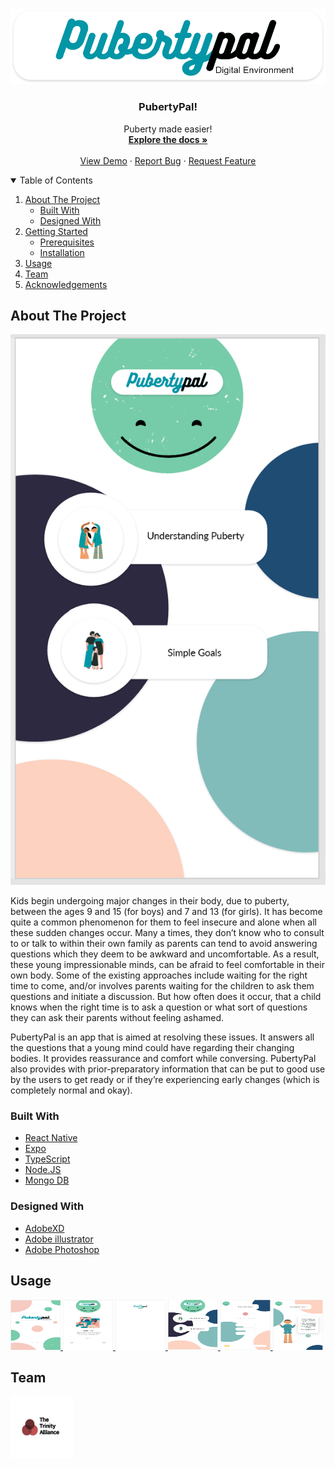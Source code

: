 


<!-- PROJECT LOGO -->
<br />
<p align="center">
  <a href="https://github.com/sanjaybaskaran01/PubertyPal-Frontend">
    <img src="Designs/logo.png" alt="Logo">
  </a>

  <h3 align="center">PubertyPal!</h3>

  <p align="center">
    Puberty made easier!
    <br />
    <a href="https://github.com/sanjaybaskaran01/PubertyPal-Frontend"><strong>Explore the docs »</strong></a>
    <br />
    <br />
    <a href="https://youtu.be/iuUWvDPpCeY">View Demo</a>
    ·
    <a href="https://github.com/sanjaybaskaran01/PubertyPal-Frontend/issues">Report Bug</a>
    ·
    <a href="https://github.com/sanjaybaskaran01/PubertyPal-Frontend/issues">Request Feature</a>
  </p>
</p>



<!-- TABLE OF CONTENTS -->
<details open="open">
  <summary>Table of Contents</summary>
  <ol>
    <li>
      <a href="#about-the-project">About The Project</a>
      <ul>
        <li><a href="#built-with">Built With</a></li>
        <li><a href="#designed-with">Designed With</a></li>
      </ul>
    </li>
    <li>
      <a href="#getting-started">Getting Started</a>
      <ul>
        <li><a href="#prerequisites">Prerequisites</a></li>
        <li><a href="#installation">Installation</a></li>
      </ul>
    </li>
    <li><a href="#usage">Usage</a></li>
    <li><a href="#Team">Team</a></li>
    <li><a href="#acknowledgements">Acknowledgements</a></li>
  </ol>
</details>



<!-- ABOUT THE PROJECT -->
## About The Project

[![PubertyPal][product-screenshot]](https://youtu.be/iuUWvDPpCeY)

Kids begin undergoing major changes in their body, due to puberty, between the ages 9 and 15 (for boys) and 7 and 13 (for girls). It has become quite a common phenomenon for them to feel insecure and alone when all these sudden changes occur. 
Many a times, they don’t know who to consult to or talk to within their own family as parents can tend to avoid answering questions which they deem to be awkward and uncomfortable. As a result, these young impressionable minds, can be afraid to feel comfortable in their own body. 
Some of the existing approaches include waiting for the right time to come, and/or involves parents waiting for the children to ask them questions and initiate a discussion. But how often does it occur, that a child knows when the right time is to ask a question or what sort of questions they can ask their parents without feeling ashamed.

PubertyPal is an app that is aimed at resolving these issues. It answers all the questions that a young mind could have regarding their changing bodies. It provides reassurance and comfort while conversing. PubertyPal also provides with prior-preparatory information that can be put to good use by the users to get ready or if they’re experiencing early changes (which is completely normal and okay).

### Built With

* [React Native](https://reactnative.dev/)
* [Expo](https://expo.io/)
* [TypeScript](https://www.typescriptlang.org/)
* [Node.JS](https://nodejs.org/en/)
* [Mongo DB](https://www.mongodb.com/)


### Designed With
* [AdobeXD](https://www.adobe.com/in/products/xd.html)
* [Adobe illustrator](https://www.adobe.com/in/products/illustrator.html?gclid=Cj0KCQjw-LOEBhDCARIsABrC0Tkh5XISyji5vFHvGD3WZpeInHqvxZ37agB-VBabA0oOAPgAU5x2C-gaAkdAEALw_wcB&sdid=SBNHMR64&mv=search&ef_id=Cj0KCQjw-LOEBhDCARIsABrC0Tkh5XISyji5vFHvGD3WZpeInHqvxZ37agB-VBabA0oOAPgAU5x2C-gaAkdAEALw_wcB:G:s&s_kwcid=AL!3085!3!248235017693!e!!g!!adobe%20illustrator!221172068!17525759228)
* [Adobe Photoshop](https://www.adobe.com/in/products/photoshop.html)



<!-- GETTING STARTED -->





<!-- USAGE EXAMPLES -->
## Usage
  <a href="https://github.com/sanjaybaskaran01/PubertyPal-Frontend">
    <img src="Designs/DEMO/Screenshots/1.png" alt="Logo" width="80" height="80">
  </a>
  <a href="https://github.com/sanjaybaskaran01/PubertyPal-Frontend">
    <img src="Designs/DEMO/Screenshots/2.png" alt="Logo" width="80" height="80">
  </a>
  <a href="https://github.com/sanjaybaskaran01/PubertyPal-Frontend">
    <img src="Designs/DEMO/Screenshots/3.png" alt="Logo" width="80" height="80">
  </a>
  <a href="https://github.com/sanjaybaskaran01/PubertyPal-Frontend">
    <img src="Designs/DEMO/Screenshots/4.png" alt="Logo" width="80" height="80">
  </a>
  <a href="https://github.com/sanjaybaskaran01/PubertyPal-Frontend">
    <img src="Designs/DEMO/Screenshots/5.png" alt="Logo" width="80" height="80">
  </a>
  <a href="https://github.com/sanjaybaskaran01/PubertyPal-Frontend">
    <img src="Designs/DEMO/Screenshots/6.png" alt="Logo" width="80" height="80">
  </a>












<!-- CONTACT -->
## Team

<a href="https://github.com/sanjaybaskaran01/PubertyPal-Frontend">
    <img src="Designs/teamlogo.jpeg" alt="The Trinity Alliance" width="100" height="100">
  </a>






[product-screenshot]: Designs/home_page/screenshot.png
